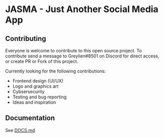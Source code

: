 # JASMA - Just Another Social Media App


## Contributing

Everyone is welcome to contribute to this open source project.
To contribute send a message to Greylien#8501 on Discord for direct access,
or create PR or Fork of this project.

Currently looking for the following contributions:
 - Frontend design (UI/UX)
 - Logo and graphics art
 - Cybsersecurity
 - Testing and bug reporting
 - Ideas and inspiration

## Documentation

See [DOCS.md](https://github.com/steph-koopmanschap/jasma/blob/main/DOCS.MD)
